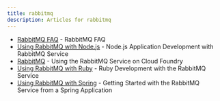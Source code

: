 ```yaml
---
title: rabbitmq
description: Articles for rabbitmq
---
```


* [RabbitMQ FAQ](/services/rabbitmq/faq-rabbitmq.html) - RabbitMQ FAQ
* [Using RabbitMQ with Node.js](/services/rabbitmq/nodejs-rabbitmq.html) - Node.js Application Development with RabbitMQ Service
* [RabbitMQ](/services/rabbitmq/rabbitmq.html) - Using the RabbitMQ Service on Cloud Foundry
* [Using RabbitMQ with Ruby](/services/rabbitmq/ruby-rabbitmq.html) - Ruby Development with the RabbitMQ Service
* [Using RabbitMQ with Spring](/services/rabbitmq/spring-rabbitmq.html) - Getting Started with the RabbitMQ Service from a Spring Application
